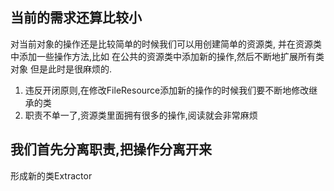 ## 当前的需求还算比较小
对当前对象的操作还是比较简单的时候我们可以用创建简单的资源类,
并在资源类中添加一些操作方法,比如
在公共的资源类中添加新的操作,然后不断地扩展所有类对象
但是此时是很麻烦的.
1. 违反开闭原则,在修改FileResource添加新的操作的时候我们要不断地修改继承的类
2. 职责不单一了,资源类里面拥有很多的操作,阅读就会非常麻烦


## 我们首先分离职责,把操作分离开来
形成新的类Extractor